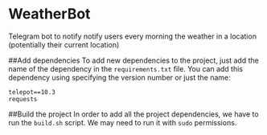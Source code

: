 # WeatherBot
Telegram bot to notify notify users every morning the weather in a location (potentially their current location)

##Add dependencies
To add new dependencies to the project, just add the name of the dependency in the `requirements.txt` file. You can add this dependency using specifying the version number or just the name:
```
telepot==10.3
requests
```

##Build the project
In order to add all the project dependencies, we have to run the `build.sh` script. We may need to run it with `sudo` permissions.

